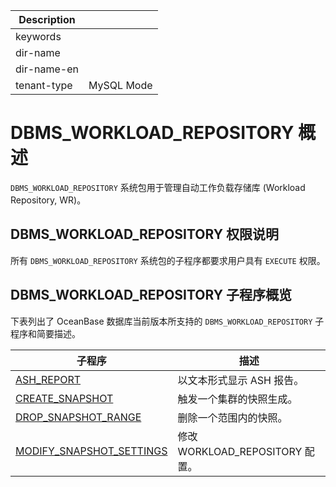 | Description   |                 |
|---------------|-----------------|
| keywords      |                 |
| dir-name      |                 |
| dir-name-en   |                 |
| tenant-type   | MySQL Mode      |

# DBMS_WORKLOAD_REPOSITORY 概述

`DBMS_WORKLOAD_REPOSITORY` 系统包用于管理自动工作负载存储库 (Workload Repository, WR)。

## DBMS_WORKLOAD_REPOSITORY 权限说明

所有 `DBMS_WORKLOAD_REPOSITORY` 系统包的子程序都要求用户具有 `EXECUTE` 权限。 

## DBMS_WORKLOAD_REPOSITORY 子程序概览

下表列出了 OceanBase 数据库当前版本所支持的 `DBMS_WORKLOAD_REPOSITORY` 子程序和简要描述。

| **子程序** | **描述** |
| --- | --- |
| [ASH_REPORT](200.ash-report-mysql.md) | 以文本形式显示 ASH 报告。 |
| [CREATE_SNAPSHOT](300.create-snapshot-mysql.md) | 触发一个集群的快照生成。 |
| [DROP_SNAPSHOT_RANGE](400.drop-snapshot-range-mysql.md) | 删除一个范围内的快照。 |
| [MODIFY_SNAPSHOT_SETTINGS](500.modify-snapshot-settings-mysql.md) | 修改 WORKLOAD_REPOSITORY 配置。 |
